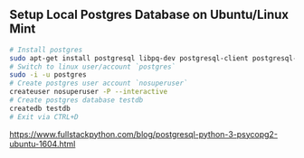 ## Setup Local Postgres Database on Ubuntu/Linux Mint

```sh
# Install postgres 
sudo apt-get install postgresql libpq-dev postgresql-client postgresql-client-common
# Switch to linux user/account `postgres`
sudo -i -u postgres
# Create postgres user account `nosuperuser`
createuser nosuperuser -P --interactive
# Create postgres database testdb
createdb testdb
# Exit via CTRL+D
```

https://www.fullstackpython.com/blog/postgresql-python-3-psycopg2-ubuntu-1604.html
